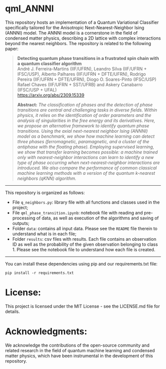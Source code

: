 # qml_ANNNI
This repository hosts an implementation of a Quantum Variational Classifier specifically tailored for the Anisotropic Next-Nearest-Neighbor Ising (ANNNI) model. The ANNNI model is a cornerstone in the field of condensed matter physics, describing a 2D lattice with complex interactions beyond the nearest neighbors. The repository is related to the following paper:

> **Detecting quantum phase transitions in a frustrated spin chain with a quantum classifier algorithm**<br>
> André J. Ferreira-Martins (IIF/UFRN), Leandro Silva (IIF/UFRN + IFSC/USP), Alberto Palhares (IIF/UFRN + DFTE/UFRN), Rodrigo Pereira (IIF/UFRN + DFTE/UFRN), Diogo O. Soares-Pinto (IFSC/USP)
Rafael Chaves (IIF/UFRN + SST/UFRB) and Askery Canabarro (IFSC/USP + UFAL)<br>
> https://arxiv.org/abs/2309.15339
>
> **Abstract:** *The classification of phases and the detection of phase transitions are central and challenging tasks in diverse fields. Within physics, it relies on the identification of order parameters and the analysis of singularities in the free energy and its derivatives. Here, we propose an alternative framework to identify quantum phase transitions. Using the axial next-nearest neighbor Ising (ANNNI) model as a benchmark, we show how machine learning can detect three phases (ferromagnetic, paramagnetic, and a cluster of the antiphase with the floating phase). Employing supervised learning, we show that transfer learning becomes possible: a machine trained only with nearest-neighbor interactions can learn to identify a new type of phase occurring when next-nearest-neighbor interactions are introduced. We also compare the performance of common classical machine learning methods with a version of the quantum k-nearest neighbors (qKNN) algorithm.*

________________________________

This repository is organized as follows:

- File `q_neighbors.py`: library file with all functions and classes used in the project;
- File `qml_phase_transition.ipynb`: notebook file with reading and pre-processing of data, as well as execution of the algorithms and saving of outputs;
- Folder `data`: contains all input data. Please see the `README` file therein to understand what is in each file;
- Folder `results`: csv files with results. Each file contains an observation ID as well as the probability of the given observation belonging to class 1. Please see the notebook file to understand how each file is created.

________________________________

You can install these dependencies using pip and our requirements.txt file:

``` 
pip install -r requirements.txt
```

# License:
This project is licensed under the MIT License - see the LICENSE.md file for details.

# Acknowledgments:
We acknowledge the contributions of the open-source community and related research in the field of quantum machine learning and condensed matter physics, which have been instrumental in the development of this repository.
